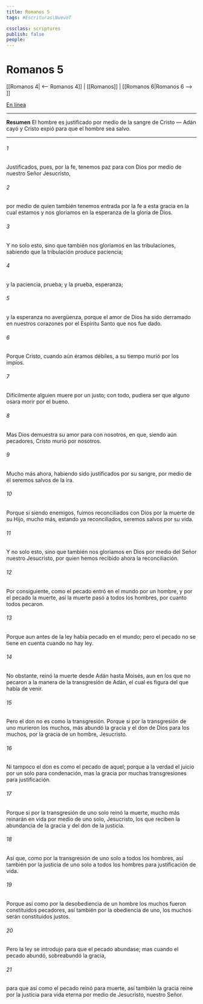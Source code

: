 ```yaml
---
title: Romanos 5
tags: #Escrituras\NuevoT

cssclass: scriptures
publish: false
people:
---
```


# Romanos 5
[[Romanos 4| <-- Romanos 4]] | [[Romanos]] | [[Romanos 6|Romanos 6 --> ]]

[En línea](https://churchofjesuschrist.org/study/scriptures/nt/rom/5?lang=spa)

---
__Resumen__
El hombre es justificado por medio de la sangre de Cristo — Adán cayó y Cristo expió para que el hombre sea salvo.

---
###### 1 
Justificados, pues, por la fe, tenemos paz para con Dios por medio de nuestro Señor Jesucristo,

###### 2 
por medio de quien también tenemos entrada por la fe a esta gracia en la cual estamos  y nos gloriamos en la esperanza de la gloria de Dios.

###### 3 
Y no solo esto, sino que también nos gloriamos en las tribulaciones, sabiendo que la tribulación produce paciencia;

###### 4 
y la paciencia, prueba; y la prueba, esperanza;

###### 5 
y la esperanza no avergüenza, porque el amor de Dios ha sido derramado en nuestros corazones por el Espíritu Santo que nos fue dado.

###### 6 
Porque Cristo, cuando aún éramos débiles, a su tiempo murió por los impíos.

###### 7 
Difícilmente alguien muere por un justo; con todo, pudiera ser que alguno osara morir por el bueno.

###### 8 
Mas Dios demuestra su amor para con nosotros, en que, siendo aún pecadores, Cristo murió por nosotros.

###### 9 
Mucho más ahora, habiendo sido justificados por su sangre, por medio de él seremos salvos de la ira.

###### 10 
Porque si siendo enemigos, fuimos reconciliados con Dios por la muerte de su Hijo, mucho más, estando ya reconciliados, seremos salvos por su vida.

###### 11 
Y no solo esto, sino que también nos gloriamos en Dios por medio del Señor nuestro Jesucristo, por quien hemos recibido ahora la reconciliación.

###### 12 
Por consiguiente, como el pecado entró en el mundo por un hombre, y por el pecado la muerte, así la muerte pasó a todos los hombres, por cuanto todos pecaron.

###### 13 
Porque aun antes de la ley había pecado en el mundo; pero el pecado no se tiene en cuenta cuando no hay ley.

###### 14 
No obstante, reinó la muerte desde Adán hasta Moisés, aun en los que no pecaron a la manera de la transgresión de Adán, el cual es figura del que había de venir.

###### 15 
Pero el don no es como la transgresión. Porque si por la transgresión de uno murieron los muchos, más abundó la gracia y el don de Dios para los muchos, por la gracia de un hombre, Jesucristo.

###### 16 
Ni tampoco el don es como el pecado de aquel; porque a la verdad el juicio  por un solo  para condenación, mas la gracia  por muchas transgresiones para justificación.

###### 17 
Porque si por la transgresión de uno solo reinó la muerte, mucho más reinarán en vida por medio de uno solo, Jesucristo, los que reciben la abundancia de la gracia y del don de la justicia.

###### 18 
Así que, como por la transgresión de uno solo  a todos los hombres, así también por la justicia de uno solo  a todos los hombres para justificación de vida.

###### 19 
Porque así como por la desobediencia de un hombre los muchos fueron constituidos pecadores, así también por la obediencia de uno, los muchos serán constituidos justos.

###### 20 
Pero la ley se introdujo para que el pecado abundase; mas cuando el pecado abundó, sobreabundó la gracia,

###### 21 
para que así como el pecado reinó para muerte, así también la gracia reine por la justicia para vida eterna por medio de Jesucristo, nuestro Señor.

